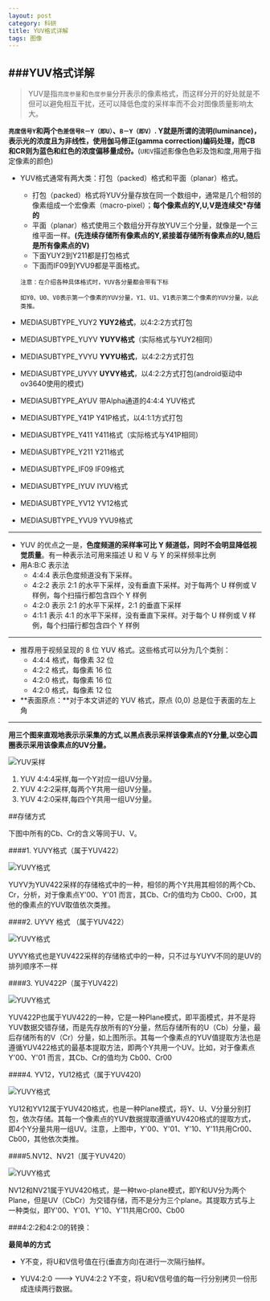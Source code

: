 ```yaml
---
layout: post
category: 科研
title: YUV格式详解
tags: 图像
---
```




###YUV格式详解
-----------

>YUV是指`亮度参量`和`色度参量`分开表示的像素格式，而这样分开的好处就是不但可以避免相互干扰，还可以降低色度的采样率而不会对图像质量影响太大。

**`亮度信号Y`和两个`色差信号R－Y（即U）`、`B－Y（即V）`. Y就是所谓的流明(luminance)，表示光的浓度且为非线性，使用伽马修正(gamma correction)编码处理，而CB和CR则为蓝色和红色的浓度偏移量成份。**(`U和V`描述影像⾊色彩及饱和度,⽤用于指定像素的颜⾊)

- YUV格式通常有两大类：打包（packed）格式和平面（planar）格式。
	- 打包（packed）格式将YUV分量存放在同一个数组中，通常是几个相邻的像素组成一个宏像素（macro-pixel）；**每个像素点的Y,U,V是连续交*存储的**
	- 平面（planar）格式使用三个数组分开存放YUV三个分量，就像是一个三维平面一样。**(先连续存储所有像素点的Y,紧接着存储所有像素点的U,随后是所有像素点的V)**
	- 下面YUY2到Y211都是打包格式
	- 下面而IF09到YVU9都是平面格式。
	
	`注意：在介绍各种具体格式时，YUV各分量都会带有下标`
	
	`如Y0、U0、V0表示第一个像素的YUV分量，Y1、U1、V1表示第二个像素的YUV分量，以此类推。`
- MEDIASUBTYPE_YUY2 	**YUY2格式**，以4:2:2方式打包
- MEDIASUBTYPE_YUYV 	**YUYV格式**（实际格式与YUY2相同）
- MEDIASUBTYPE_YVYU 	**YVYU格式**，以4:2:2方式打包
- MEDIASUBTYPE_UYVY 	**UYVY格式**，以4:2:2方式打包(android驱动中ov3640使用的模式)
- MEDIASUBTYPE_AYUV 	带Alpha通道的4:4:4 YUV格式
- MEDIASUBTYPE_Y41P 	Y41P格式，以4:1:1方式打包
- MEDIASUBTYPE_Y411 	Y411格式（实际格式与Y41P相同）
- MEDIASUBTYPE_Y211 	Y211格式
- MEDIASUBTYPE_IF09 	IF09格式
- MEDIASUBTYPE_IYUV 	IYUV格式
- MEDIASUBTYPE_YV12 	YV12格式
- MEDIASUBTYPE_YVU9 	YVU9格式

----------

- YUV 的优点之一是，**色度频道的采样率可比 Y 频道低，同时不会明显降低视觉质量**。有一种表示法可用来描述 U 和 V 与 Y 的采样频率比例
- 用A:B:C 表示法
	- 4:4:4 表示色度频道没有下采样。
	- 4:2:2 表示 2:1 的水平下采样，没有垂直下采样。对于每两个 U 样例或 V 样例，每个扫描行都包含四个 Y 样例
	- 4:2:0 表示 2:1 的水平下采样，2:1 的垂直下采样
	- 4:1:1 表示 4:1 的水平下采样，没有垂直下采样。对于每个 U 样例或 V 样例，每个扫描行都包含四个 Y 样例

-------------

- 推荐用于视频呈现的 8 位 YUV 格式。这些格式可以分为几个类别：
	- 4:4:4 格式，每像素 32 位
	- 4:2:2 格式，每像素 16 位
	- 4:2:0 格式，每像素 16 位
	- 4:2:0 格式，每像素 12 位
- **表面原点：**对于本文讲述的 YUV 格式，原点 (0,0) 总是位于表面的左上角

------

**⽤三个图来直观地表⽰示采集的⽅式,以黑点表⽰采样该像素点的Y分量,以空心圆圈表⽰采⽤该像素点的UV分量。**

![YUV采样](http://7xkeeu.com1.z0.glb.clouddn.com/yuv.png)

1. YUV 4:4:4采样,每⼀个Y对应一组UV分量。2. YUV 4:2:2采样,每两个Y共用一组UV分量。3. YUV 4:2:0采样,每四个Y共用一组UV分量。
##存储方式
下图中所有的Cb、Cr的含义等同于U、V。
####1. YUVY格式（属于YUV422）
![YUVY格式](http://7xkeeu.com1.z0.glb.clouddn.com/yuv-1.png)

YUYV为YUV422采样的存储格式中的一种，相邻的两个Y共用其相邻的两个Cb、Cr，分析，对于像素点Y'00、Y'01 而言，其Cb、Cr的值均为 Cb00、Cr00，其他的像素点的YUV取值依次类推。####2. UYVY 格式 （属于YUV422）
![YUVY格式](http://7xkeeu.com1.z0.glb.clouddn.com/yuv-2.png)

UYVY格式也是YUV422采样的存储格式中的一种，只不过与YUYV不同的是UV的排列顺序不一样
####3. YUV422P（属于YUV422)

![YUVY格式](http://7xkeeu.com1.z0.glb.clouddn.com/yuv-3.png)

YUV422P也属于YUV422的一种，它是一种Plane模式，即平面模式，并不是将YUV数据交错存储，而是先存放所有的Y分量，然后存储所有的U（Cb）分量，最后存储所有的V（Cr）分量，如上图所示。其每一个像素点的YUV值提取方法也是遵循YUV422格式的最基本提取方法，即两个Y共用一个UV。比如，对于像素点Y'00、Y'01 而言，其Cb、Cr的值均为 Cb00、Cr00
####4. YV12，YU12格式（属于YUV420)
![YUVY格式](http://7xkeeu.com1.z0.glb.clouddn.com/yuv-4.png)
YU12和YV12属于YUV420格式，也是一种Plane模式，将Y、U、V分量分别打包，依次存储。其每一个像素点的YUV数据提取遵循YUV420格式的提取方式，即4个Y分量共用一组UV。注意，上图中，Y'00、Y'01、Y'10、Y'11共用Cr00、Cb00，其他依次类推。


####5.NV12、NV21（属于YUV420）
![YUVY格式](http://7xkeeu.com1.z0.glb.clouddn.com/yuv-5.png)
NV12和NV21属于YUV420格式，是一种two-plane模式，即Y和UV分为两个Plane，但是UV（CbCr）为交错存储，而不是分为三个plane。其提取方式与上一种类似，即Y'00、Y'01、Y'10、Y'11共用Cr00、Cb00

###4:2:2和4:2:0的转换：
**最简单的方式**
- Y不变，将U和V信号值在行(垂直方向)在进行一次隔行抽样。
-  YUV4:2:0 ---> YUV4:2:2  Y不变，将U和V信号值的每一行分别拷贝一份形成连续两行数据。
